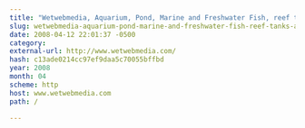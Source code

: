 ```yaml
---
title: "Wetwebmedia, Aquarium, Pond, Marine and Freshwater Fish, reef tanks, and  Aquatics Information"
slug: wetwebmedia-aquarium-pond-marine-and-freshwater-fish-reef-tanks-and
date: 2008-04-12 22:01:37 -0500
category: 
external-url: http://www.wetwebmedia.com/
hash: c13ade0214cc97ef9daa5c70055bffbd
year: 2008
month: 04
scheme: http
host: www.wetwebmedia.com
path: /

---
```



